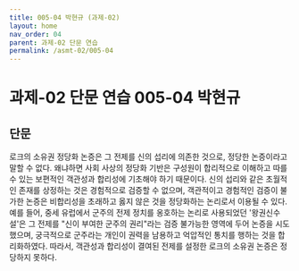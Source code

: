 ```yaml
---
title: 005-04 박현규 (과제-02)
layout: home
nav_order: 04
parent: 과제-02 단문 연습
permalink: /asmt-02/005-04
---
```


# 과제-02 단문 연습 005-04 박현규 

## 단문

로크의 소유권 정당화 논증은 그 전제를 신의 섭리에 의존한 것으로, 정당한 논증이라고 말할 수 없다. 왜냐하면 사회 사상의 정당화 기반은 구성원이 합리적으로 이해하고 따를 수 있는 보편적인 객관성과 합리성에 기초해야 하기 때문이다. 신의 섭리와 같은 초월적인 존재를 상정하는 것은 경험적으로 검증할 수 없으며, 객관적이고 경험적인 검증이 불가한 논증은 비합리성을 초래하고 옳지 않은 것을 정당화하는 논리로서 이용될 수 있다. 예를 들어, 중세 유럽에서 군주의 전제 정치를 옹호하는 논리로 사용되었던 '왕권신수설'은 그 전제를 "신이 부여한 군주의 권리"라는 검증 불가능한 영역에 두어 논증을 시도했으며, 궁극적으로 군주라는 개인이 권력을 남용하고 억압적인 통치를 행하는 것을 합리화하였다. 따라서, 객관성과 합리성이 결여된 전제를 설정한 로크의 소유권 논증은 정당하지 못하다.